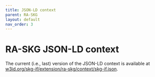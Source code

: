 ```yaml
---
title: JSON-LD context
parent: RA-SKG
layout: default
nav_order: 3
---
```


# RA-SKG JSON-LD context

The current (i.e., last) version of the JSON-LD context is available at [w3id.org/skg-if/extension/ra-skg/context/skg-if.json](https://w3id.org/skg-if/extension/ra-skg/context/skg-if.json).